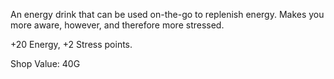 An energy drink that can be used on-the-go to replenish energy. Makes you more aware, however, and therefore more stressed.

+20 Energy, +2 Stress points.

Shop Value: 40G